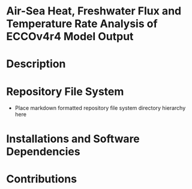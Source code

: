 # Air-Sea Heat, Freshwater Flux and Temperature Rate Analysis of ECCOv4r4 Model Output

# Description


# Repository File System

- Place markdown formatted repository file system directory hierarchy here

# Installations and Software Dependencies


# Contributions

  

